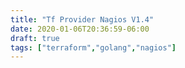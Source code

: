 ```yaml
---
title: "Tf Provider Nagios V1.4"
date: 2020-01-06T20:36:59-06:00
draft: true
tags: ["terraform","golang","nagios"]
---
```


